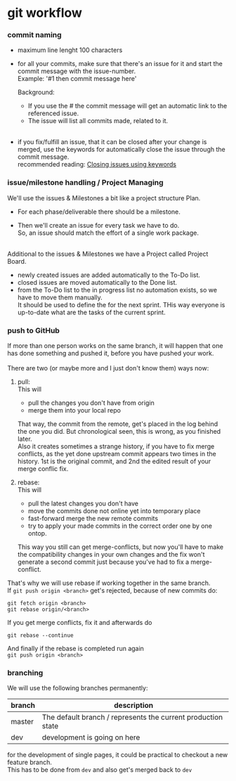 # git workflow
### commit naming
  * maximum line lenght 100 characters

  * for all your commits, make sure that there's an issue for it and
    start the commit message with the issue-number.  
    Example: '#1 then commit message here'

    Background:
      * If you use the #<issue number> the commit message will get an
        automatic link to the referenced issue.
      * The issue will list all commits made, related to it.
 &nbsp;  
 &nbsp;  
  * if you fix/fulfill an issue, that it can be closed after your change is merged, use the keywords for automatically close
    the issue through the commit message.  
    recommended reading: [Closing issues using keywords](https://help.github.com/articles/closing-issues-using-keywords/)

### issue/milestone handling / Project Managing
We'll use the issues & Milestones a bit like a project structure Plan.  
  * For each phase/deliverable there should be a milestone.  

  * Then we'll create an issue for every task we have to do.  
    So, an issue should match the effort of a single work package.
&nbsp;  
&nbsp;  

Additional to the issues & Milestones we have a Project called 
Project Board.
  * newly created issues are added automatically to the To-Do list.
  * closed issues are moved automatically to the Done list.
  * from the To-Do list to the in progress list no automation exists, 
    so we have to move them manually.  
    It should be used to define the for the next sprint. THis way
    everyone is up-to-date what are the tasks of the current sprint.

### push to GitHub
If more than one person works on the same branch, it will happen that
one has done something and pushed it, before you have pushed your work.
&nbsp;  
&nbsp;  
There are two (or maybe more and I just don't know them) ways now:  

  1. pull:  
     This will
      * pull the changes you don't have from origin
      * merge them into your local repo

     That way, the commit from the remote, get's placed in the log
     behind the one you did. But chronological seen, this is wrong,
     as you finished later.  
     Also it creates sometimes a strange history, if you have to fix
     merge conflicts, as the yet done upstream commit appears two
     times in the history. 1st is the original commit, and 2nd the
     edited result of your merge conflic fix.

  2. rebase:  
     This will  
      * pull the latest changes you don't have
      * move the commits done not online yet into temporary place
      * fast-forward merge the new remote commits
      * try to apply your made commits in the correct order one by
        one ontop.

     This way you still can get merge-conflicts, but now you'll
     have to make the compatibility changes in your own changes and
     the fix won't generate a second commit just because you've had
     to fix a merge-conflict.

That's why we will use rebase if working together in the same branch.  
If `git push origin <branch>` get's rejected, because of new commits do:  
```
git fetch origin <branch>
git rebase origin/<branch>
```

If you get merge conflicts, fix it and afterwards do  
```
git rebase --continue
```

And finally if the rebase is completed run again  
`git push origin <branch>`

### branching
We will use the following branches permanently:

| branch | description                                                  |
| ------ | ------------------------------------------------------------ |
| master | The default branch / represents the current production state |
| dev    | development is going on here                                 |

for the development of single pages, it could be practical to checkout
a new feature branch.  
This has to be done from `dev` and also get's merged back to `dev`
